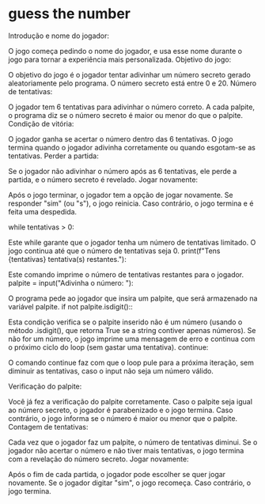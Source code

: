 <h1> guess the number </h1>
Introdução e nome do jogador:

O jogo começa pedindo o nome do jogador, e usa esse nome durante o jogo para tornar a experiência mais personalizada.
Objetivo do jogo:

O objetivo do jogo é o jogador tentar adivinhar um número secreto gerado aleatoriamente pelo programa. O número secreto está entre 0 e 20.
Número de tentativas:

O jogador tem 6 tentativas para adivinhar o número correto. A cada palpite, o programa diz se o número secreto é maior ou menor do que o palpite.
Condição de vitória:

O jogador ganha se acertar o número dentro das 6 tentativas. O jogo termina quando o jogador adivinha corretamente ou quando esgotam-se as tentativas.
Perder a partida:

Se o jogador não adivinhar o número após as 6 tentativas, ele perde a partida, e o número secreto é revelado.
Jogar novamente:

Após o jogo terminar, o jogador tem a opção de jogar novamente. Se responder "sim" (ou "s"), o jogo reinicia. Caso contrário, o jogo termina e é feita uma despedida.

while tentativas > 0:

Este while garante que o jogador tenha um número de tentativas limitado. O jogo continua até que o número de tentativas seja 0.
print(f"Tens {tentativas} tentativa(s) restantes."):

Este comando imprime o número de tentativas restantes para o jogador.
palpite = input("Adivinha o número: "):

O programa pede ao jogador que insira um palpite, que será armazenado na variável palpite.
if not palpite.isdigit()::

Esta condição verifica se o palpite inserido não é um número (usando o método .isdigit(), que retorna True se a string contiver apenas números). Se não for um número, o jogo imprime uma mensagem de erro e continua com o próximo ciclo do loop (sem gastar uma tentativa).
continue:

O comando continue faz com que o loop pule para a próxima iteração, sem diminuir as tentativas, caso o input não seja um número válido.

Verificação do palpite:

Você já fez a verificação do palpite corretamente. Caso o palpite seja igual ao número secreto, o jogador é parabenizado e o jogo termina. Caso contrário, o jogo informa se o número é maior ou menor que o palpite.
Contagem de tentativas:

Cada vez que o jogador faz um palpite, o número de tentativas diminui. Se o jogador não acertar o número e não tiver mais tentativas, o jogo termina com a revelação do número secreto.
Jogar novamente:

Após o fim de cada partida, o jogador pode escolher se quer jogar novamente. Se o jogador digitar "sim", o jogo recomeça. Caso contrário, o jogo termina.

